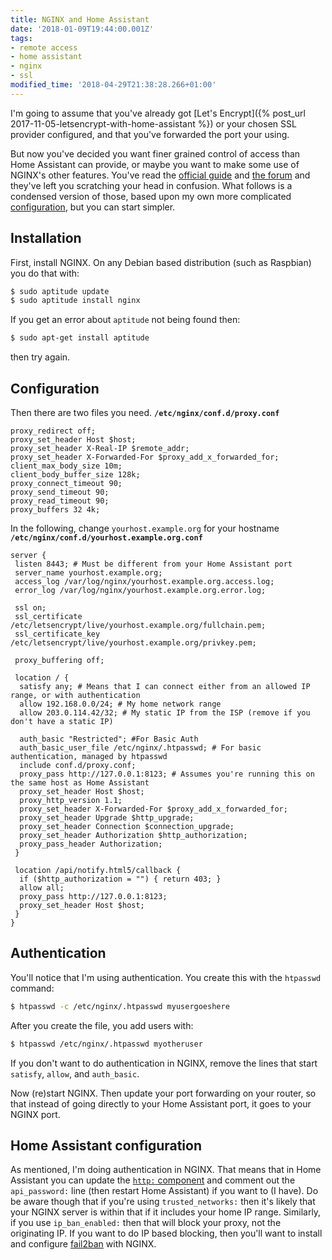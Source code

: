 ```yaml
---
title: NGINX and Home Assistant
date: '2018-01-09T19:44:00.001Z'
tags:
- remote access
- home assistant
- nginx
- ssl
modified_time: '2018-04-29T21:38:28.266+01:00'
---
```


I'm going to assume that you've already got [Let's Encrypt]({% post_url 2017-11-05-letsencrypt-with-home-assistant %}) or your chosen SSL provider configured, and that you've forwarded the port your using.

But now you've decided you want finer grained control of access than Home Assistant can provide, or maybe you want to make some use of NGINX's other features. You've read the [official guide](https://home-assistant.io/docs/ecosystem/nginx/) and [the forum](https://community.home-assistant.io/t/homeassistant-nginx-ssl-proxy-setup/53) and they've left you scratching your head in confusion. What follows is a condensed version of those, based upon my own more complicated [configuration](https://github.com/DubhAd/Home-AssistantConfig/tree/master/etc/nginx/conf.d), but you can start simpler.

## Installation

First, install NGINX. On any Debian based distribution (such as Raspbian) you do that with:

```bash
$ sudo aptitude update
$ sudo aptitude install nginx
```

If you get an error about `aptitude` not being found then:

```bash
$ sudo apt-get install aptitude
```

then try again.

## Configuration

Then there are two files you need. **`/etc/nginx/conf.d/proxy.conf`**

```
proxy_redirect off;
proxy_set_header Host $host;
proxy_set_header X-Real-IP $remote_addr;
proxy_set_header X-Forwarded-For $proxy_add_x_forwarded_for;
client_max_body_size 10m;
client_body_buffer_size 128k;
proxy_connect_timeout 90;
proxy_send_timeout 90;
proxy_read_timeout 90;
proxy_buffers 32 4k;
```

In the following, change `yourhost.example.org` for your hostname **`/etc/nginx/conf.d/yourhost.example.org.conf`**


```
server {
 listen 8443; # Must be different from your Home Assistant port
 server_name yourhost.example.org;
 access_log /var/log/nginx/yourhost.example.org.access.log;
 error_log /var/log/nginx/yourhost.example.org.error.log;

 ssl on;
 ssl_certificate /etc/letsencrypt/live/yourhost.example.org/fullchain.pem;
 ssl_certificate_key /etc/letsencrypt/live/yourhost.example.org/privkey.pem;

 proxy_buffering off;

 location / {
  satisfy any; # Means that I can connect either from an allowed IP range, or with authentication
  allow 192.168.0.0/24; # My home network range
  allow 203.0.114.42/32; # My static IP from the ISP (remove if you don't have a static IP)

  auth_basic "Restricted"; #For Basic Auth
  auth_basic_user_file /etc/nginx/.htpasswd; # For basic authentication, managed by htpasswd
  include conf.d/proxy.conf;
  proxy_pass http://127.0.0.1:8123; # Assumes you're running this on the same host as Home Assistant
  proxy_set_header Host $host;
  proxy_http_version 1.1;
  proxy_set_header X-Forwarded-For $proxy_add_x_forwarded_for;
  proxy_set_header Upgrade $http_upgrade;
  proxy_set_header Connection $connection_upgrade;
  proxy_set_header Authorization $http_authorization;
  proxy_pass_header Authorization;
 }

 location /api/notify.html5/callback {
  if ($http_authorization = "") { return 403; }
  allow all;
  proxy_pass http://127.0.0.1:8123;
  proxy_set_header Host $host;
 }
}
```

## Authentication

You'll notice that I'm using authentication. You create this with the `htpasswd` command:

```bash
$ htpasswd -c /etc/nginx/.htpasswd myusergoeshere
```

After you create the file, you add users with:

```bash
$ htpasswd /etc/nginx/.htpasswd myotheruser
```

If you don't want to do authentication in NGINX, remove the lines that start `satisfy`, `allow`, and `auth_basic`.

Now (re)start NGINX. Then update your port forwarding on your router, so that instead of going directly to your Home Assistant port, it goes to your NGINX port.

## Home Assistant configuration

As mentioned, I'm doing authentication in NGINX. That means that in Home Assistant you can update the [`http:` component](https://home-assistant.io/integrations/http/) and comment out the `api_password:` line (then restart Home Assistant) if you want to (I have). Do be aware though that if you're using `trusted_networks:` then it's likely that your NGINX server is within that if it includes your home IP range. Similarly, if you use `ip_ban_enabled:` then that will block your proxy, not the originating IP. If you want to do IP based blocking, then you'll want to install and configure [fail2ban](https://www.fail2ban.org/wiki/index.php/Main_Page) with NGINX.
